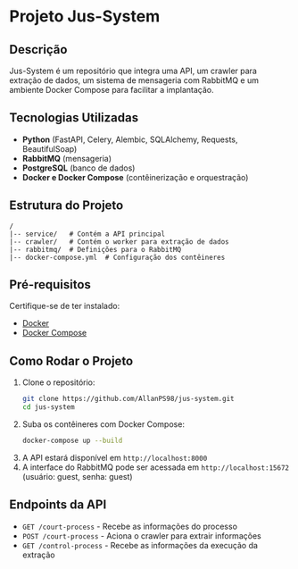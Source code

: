# Projeto Jus-System

## Descrição

Jus-System é um repositório que integra uma API, um crawler para extração de dados, um sistema de mensageria com RabbitMQ e um ambiente Docker Compose para facilitar a implantação.

## Tecnologias Utilizadas

- **Python** (FastAPI, Celery, Alembic, SQLAlchemy, Requests, BeautifulSoap)
- **RabbitMQ** (mensageria)
- **PostgreSQL** (banco de dados)
- **Docker e Docker Compose** (contêinerização e orquestração)

## Estrutura do Projeto

```
/
|-- service/   # Contém a API principal
|-- crawler/   # Contém o worker para extração de dados
|-- rabbitmq/  # Definições para o RabbitMQ
|-- docker-compose.yml  # Configuração dos contêineres
```

## Pré-requisitos

Certifique-se de ter instalado:

- [Docker](https://www.docker.com/)
- [Docker Compose](https://docs.docker.com/compose/)

## Como Rodar o Projeto

1. Clone o repositório:
   ```sh
   git clone https://github.com/AllanPS98/jus-system.git
   cd jus-system
   ```
2. Suba os contêineres com Docker Compose:
   ```sh
   docker-compose up --build
   ```
3. A API estará disponível em `http://localhost:8000`
4. A interface do RabbitMQ pode ser acessada em `http://localhost:15672` (usuário: guest, senha: guest)

## Endpoints da API

- `GET /court-process` - Recebe as informações do processo
- `POST /court-process` - Aciona o crawler para extrair informações
- `GET /control-process` - Recebe as informações da execução da extração



